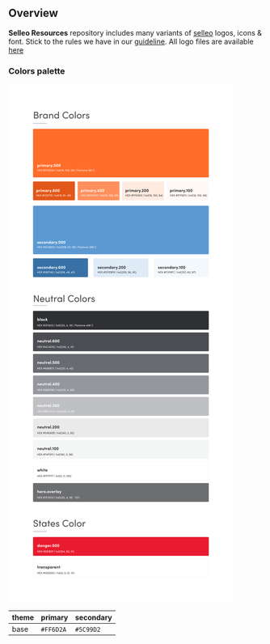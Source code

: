 ## Overview

**Selleo Resources** repository includes many variants of [selleo](http://selleo.com) logos, icons & font. 
Stick to the rules we have in our [guideline](https://www.figma.com/proto/aAZNLti1x7RHcKO2aaVdyh/Selleo-Design-System?page-id=1473%3A1928&node-id=1473%3A2058&viewport=747%2C521%2C0.06&scaling=min-zoom&starting-point-node-id=1473%3A2058). All logo files are available [here](https://drive.google.com/drive/folders/1WgNJZkQcrioRmZjp6c3ISjFNaUF9pWmz?usp=sharing)

### Colors palette

![Colors pallete](assets/selleo_colors.png)

theme |   primary  | secondary |
----- | ---------- | --------- |
base  |  `#FF6D2A` | `#5C99D2` |
